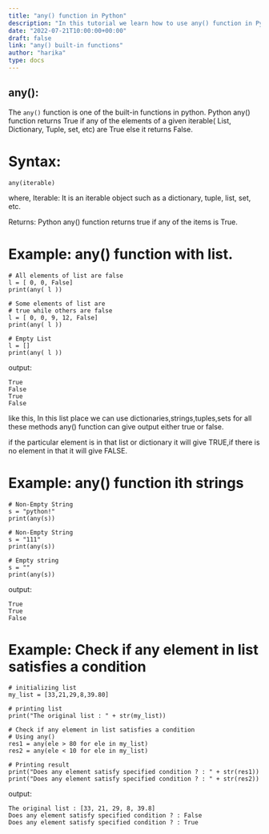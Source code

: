 ```yaml
---
title: "any() function in Python"
description: "In this tutorial we learn how to use any() function in Python"
date: "2022-07-21T10:00:00+00:00"
draft: false
link: "any() built-in functions"
author: "harika"
type: docs
---
```


## any():
The `any()` function is one of the built-in functions in python.
Python any() function returns True if any of the elements of a given iterable( List, Dictionary, Tuple, set, etc) are True else it returns False. 

# Syntax: 
```
any(iterable)
```
where, Iterable: It is an iterable object such as a dictionary, tuple, list, set, etc.                 

Returns: Python any() function returns true if any of the items is True.

# Example: any() function with list.
```
# All elements of list are false
l = [ 0, 0, False]
print(any( l ))
 
# Some elements of list are
# true while others are false
l = [ 0, 0, 9, 12, False]
print(any( l ))
 
# Empty List
l = []
print(any( l ))
```
output:
```
True
False
True
False
```
like this, In this list place we can use dictionaries,strings,tuples,sets for all these methods any() function can give output either true or false.

if the particular element is in that list or dictionary it will give TRUE,if there is no element in that it will give FALSE.

# Example: any() function ith strings
```
# Non-Empty String
s = "python!"
print(any(s))
 
# Non-Empty String
s = "111"
print(any(s))
 
# Empty string
s = ""
print(any(s))
```
output:
```
True
True
False
```
# Example: Check if any element in list satisfies a condition

```
# initializing list
my_list = [33,21,29,8,39.80]
 
# printing list
print("The original list : " + str(my_list))
 
# Check if any element in list satisfies a condition
# Using any()
res1 = any(ele > 80 for ele in my_list)
res2 = any(ele < 10 for ele in my_list)
 
# Printing result
print("Does any element satisfy specified condition ? : " + str(res1))
print("Does any element satisfy specified condition ? : " + str(res2))
```
output:
```
The original list : [33, 21, 29, 8, 39.8]
Does any element satisfy specified condition ? : False
Does any element satisfy specified condition ? : True
```



